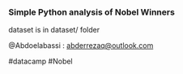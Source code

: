 ### Simple Python analysis of Nobel Winners

dataset is in dataset/ folder

@Abdoelabassi : abderrezaq@outlook.com

#datacamp #Nobel
